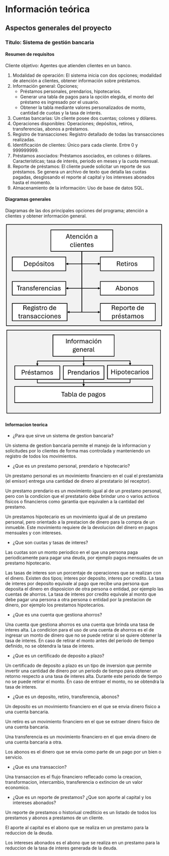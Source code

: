 # Información teórica


## Aspectos generales del proyecto

### Título: Sistema de gestión bancaria

#### Resumen de requisitos

Cliente objetivo: Agentes que atienden clientes en un banco.

1.	Modalidad de operación: El sistema inicia con dos opciones; modalidad de atención a clientes, obtener información sobre préstamos.
2.	Información general: Opciones; 
    -	Préstamos personales, prendarios, hipotecarios. 
    -	Generar una tabla de pagos para la opción elegida, el monto del préstamo es ingresado por el usuario. 
    -	Obtener la tabla mediante valores personalizados de monto, cantidad de cuotas y la tasa de interés.
3.	Cuentas bancarias: Un cliente posee dos cuentas; colones y dólares.
4.	Operaciones disponibles: Operaciones; depósitos, retiros, transferencias, abonos a préstamos.
5.	Registro de transacciones: Registro detallado de todas las transacciones realizadas.
6.	Identificación de clientes: Único para cada cliente. Entre 0 y 999999999.
7.	Préstamos asociados: Préstamos asociados, en colones o dólares. Características; tasa de interés, periodo en meses y la cuota mensual.
8.	Reporte de préstamos: El cliente puede solicitar un reporte de sus préstamos. Se genera un archivo de texto que detalla las cuotas pagadas, desglosando el reporte al capital y los intereses abonados hasta el momento.
9.	Almacenamiento de la información: Uso de base de datos SQL.

#### Diagramas generales

Diagramas de las dos principales opciones del programa; atención a clientes y obtener información general.

<img src="Images/AtencionClientes.png" alt="AtencionClientes" width="500"/>

<img src="Images/InfoGeneral.png" alt="InfoGeneral" width="500"/>


#### Informacion teorica

- ¿Para que sirve un sistema de gestion bancaria?

Un sistema de gestion bancaria permite el manejo de la informacion y solicitudes por lo clientes de forma mas controlada y manteniendo un registro de todos los movimientos.

- ¿Que es un prestamo personal, prendario e hipotecario?

Un prestamo personal es un movimiento financiero en el cual el prestamista (el emisor) entrega una cantidad de dinero al prestatario (el receptor).

Un prestamo prendario es un movimiento igual al de un prestamo personal, pero con la condicion que el prestatario debe brindar uno o varios activos fisicos o financieros como garantia que equivalen a la cantidad del prestamo.

Un prestamos hipotecario es un movimiento igual al de un prestamo personal, pero orientado a la prestacion de dinero para la compra de un inmueble. Este movimiento requiere de la devolucion del dinero en pagos mensuales y con intereses.

- ¿Que son cuotas y tasas de interes?

Las cuotas son un monto periodico en el que una persona paga periodicamente para pagar una deuda, por ejemplo pagos mensuales de un prestamo hipotecario.

Las tasas de interes son un porcentaje de operaciones que se realizan con el dinero. Existen dos tipos; interes por deposito, interes por credito. La tasa de interes por deposito equivale al pago que recibe una persona que deposita el dinero en disposicion de otra persona o entidad, por ejemplo las cuentas de ahorros. La tasa de interes por credito equivale al monto que debe pagar una persona a otra persona o entidad por la prestacion de dinero, por ejemplo los prestamos hipotecarios.

- ¿Que es una cuenta que gestiona ahorros?

Una cuenta que gestiona ahorros es una cuenta que brinda una tasa de interes alta. La condicion para el uso de una cuenta de ahorros es el de ingresar un monto de dinero que no se puede retirar si se quiere obtener la tasa de interes. En caso de retirar el monto antes del periodo de tiempo definido, no se obtendra la tasa de interes.

- ¿Que es un certificado de deposito a plazo?

Un certificado de deposito a plazo es un tipo de inversion que permite invertir una cantidad de dinero por un periodo de tiempo para obtener un retorno respecto a una tasa de interes alta. Durante este periodo de tiempo no se puede retirar el monto. En caso de entraer el monto, no se obtendra la tasa de interes.

- ¿Que es un deposito, retiro, transferencia, abonos?

Un deposito es un movimiento financiero en el que se envia dinero fisico a una cuenta bancaria.

Un retiro es un movimiento financiero en el que se extraer dinero fisico de una cuenta bancaria.

Una transferencia es un movimiento financiero en el que envia dinero de una cuenta bancaria a otra.

Los abonos es el dinero que se envia como parte de un pago por un bien o servicio.

- ¿Que es una transaccion?

Una transaccion es el flujo financiero reflecado como la creacion, transformacion, intercambio, transferencia o extincion de un valor economico.

- ¿Que es un reporte de prestamos? ¿Que son aporte al capital y los intereses abonados?

Un reporte de prestamos o historiual crediticio es un listado de todos los prestamos y abonos a prestamos de un cliente.

El aporte al capital es el abono que se realiza en un prestamo para la reduccion de la deuda.

Los intereses abonados es el abono que se realiza en un prestamo para la reduccion de la tasa de interes generada de la deuda.

